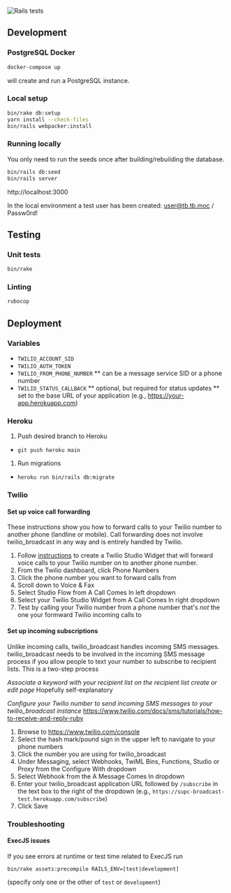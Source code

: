 ![Rails tests](https://github.com/eebbesen/twilio_broadcast/workflows/Rails%20tests/badge.svg)


## Development
### PostgreSQL Docker
```bash
docker-compose up
```
will create and run a PostgreSQL instance.

### Local setup
```bash
bin/rake db:setup
yarn install --check-files
bin/rails webpacker:install
```
### Running locally
You only need to run the seeds once after building/rebuilding the database.
```bash
bin/rails db:seed
bin/rails server
```

http://localhost:3000

In the local environment a test user has been created: user@tb.tb.moc / Passw0rd!

## Testing
### Unit tests
```bash
bin/rake
```

### Linting
```bash
rubocop
```

## Deployment
### Variables
* `TWILIO_ACCOUNT_SID`
* `TWILIO_AUTH_TOKEN`
* `TWILIO_FROM_PHONE_NUMBER`
** can be a message service SID or a phone number
* `TWILIO_STATUS_CALLBACK`
** optional, but required for status updates
** set to the base URL of your application (e.g., https://your-app.herokuapp.com)

### Heroku
1. Push desired branch to Heroku
* `git push heroku main`
1. Run migrations
* `heroku run bin/rails db:migrate`

### Twilio
#### Set up voice call forwarding
These instructions show you how to forward calls to your Twilio number to another phone (landline or mobile). Call forwarding does not involve twilio_broadcast in any way and is entirely handled by Twilio.

1. Follow [instructions](https://www.twilio.com/docs/studio/tutorials/how-to-forward-calls) to create a Twilio Studio Widget that will forward voice calls to your Twilio number on to another phone number.
1. From the Twilio dashboard, click Phone Numbers
1. Click the phone number you want to forward calls from
1. Scroll down to Voice & Fax
1. Select Studio Flow from A Call Comes In left dropdown
1. Select your Twilio Studio Widget from A Call Comes In right dropdown
1. Test by calling your Twilio number from a phone number that's _not_ the one your formward Twilio incoming calls to

#### Set up incoming subscriptions
Unlike incoming calls, twilio_broadcast handles incoming SMS messages. twilio_broadcast needs to be involved in the incoming SMS message process if you allow people to text your number to subscribe to recipient lists. This is a two-step process

*Associate a keyword with your recipient list on the recipient list create or edit page*
Hopefully self-explanatory

*Configure your Twilio number to send incoming SMS messages to your twilio_broadcast instance*
https://www.twilio.com/docs/sms/tutorials/how-to-receive-and-reply-ruby
1. Browse to https://www.twilio.com/console
1. Select the hash mark/pound sign in the upper left to navigate to your phone numbers
1. Click the number you are using for twilio_broadcast
1. Under Messaging, select Webhooks, TwiML Bins, Functions, Studio or Proxy from the Configure With dropdown
1. Select Webhook from the A Message Comes In dropdown
1. Enter your twilio_broadcast application URL followed by `/subscribe` in the text box to the right of the dropdown (e.g., `https://supc-broadcast-test.herokuapp.com/subscribe`)
1. Click Save


### Troubleshooting
#### ExecJS issues
If you see errors at runtime or test time related to ExecJS run

    bin/rake assets:precompile RAILS_ENV=[test|development]

(specify only one or the other of `test` or `development`)
